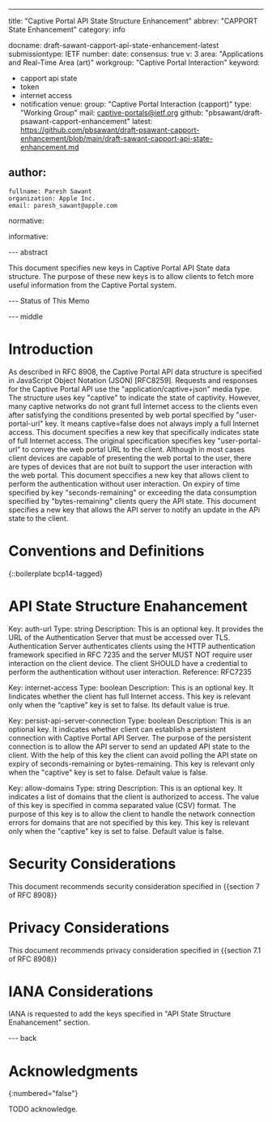 ---
title: "Captive Portal API State Structure Enhancement"
abbrev: "CAPPORT State Enhancement"
category: info

docname: draft-sawant-capport-api-state-enhancement-latest
submissiontype: IETF
number:
date:
consensus: true
v: 3
area: "Applications and Real-Time Area (art)"
workgroup: "Captive Portal Interaction"
keyword:
 - capport api state
 - token
 - internet access
 - notification
venue:
  group: "Captive Portal Interaction (capport)"
  type: "Working Group"
  mail: captive-portals@ietf.org
  github: "pbsawant/draft-psawant-capport-enhancement"
  latest: https://github.com/pbsawant/draft-psawant-capport-enhancement/blob/main/draft-sawant-capport-api-state-enhancement.md

author:
 -
    fullname: Paresh Sawant
    organization: Apple Inc.
    email: paresh_sawant@apple.com

normative:

informative:


--- abstract

This document specifies new keys in Captive Portal API State data structure. The purpose of these new keys is to allow clients to fetch more useful information from the Captive Portal system.

--- Status of This Memo


--- middle

# Introduction

As described in RFC 8908, the Captive Portal API data structure is specified in JavaScript Object Notation (JSON) [RFC8259]. Requests and responses for the Captive Portal API use the "application/captive+json" media type.
The structure uses key "captive" to indicate the state of captivity. However, many captive networks do not grant full Internet access to the clients even after satisfying the conditions presented by web portal specified by "user-portal-url" key. It means captive=false does not always imply a full Internet access. This document specifies a new key that specifically indicates state of full Internet access.
The original specification specifies key "user-portal-url" to convey the web portal URL to the client. Although in most cases client devices are capable of presenting the web portal to the user, there are types of devices that are not built to support the user interaction with the web portal. This document speccifies a new key that allows client to perform the authentication without user interaction.
On expiry of time specified by key "seconds-remaining" or exceeding the data consumption specified by "bytes-remaining" clients query the API state. This document specifies a new key that allows the API server to notify an update in the APi state to the client.  

# Conventions and Definitions

{::boilerplate bcp14-tagged}

# API State Structure Enahancement

Key: auth-url
Type: string
Description: This is an optional key. It provides the URL of the Authentication Server that must be accessed over TLS. Authentication Server authenticates clients using the HTTP authentication framework specified in RFC 7235 and the server MUST NOT require user interaction on the client device. The client SHOULD have a credential to perform the authentication without user interaction. 
Reference: RFC7235

Key: internet-access
Type: boolean
Description: This is an optional key. It Iindicates whether the client has full Internet access.  This key is relevant only when the “captive” key is set to false. Its default value is true.

Key: persist-api-server-connection
Type: boolean
Description: This is an optional key. It indicates whether client can establish a persistent connection with Captive Portal API Server. The purpose of the persistent connection is to allow the API server to send an updated API state to the client. With the help of this key the client can avoid polling the API state on expiry of seconds-remaining or bytes-remaining. This key is relevant only when the "captive" key is set to false. Default value is false.

Key: allow-domains
Type: string
Description: This is an optional key. It indicates a list of domains that the client is authorized to access. The value of this key is specified in comma separated value (CSV) format. The purpose of this key is to allow the client to handle the network connection errors for domains that are not specified by this key. This key is relevant only when the "captive" key is set to false. Default value is false.


# Security Considerations

This document recommends security consideration specified in {{section 7 of RFC 8908}}

# Privacy Considerations

This document recommends privacy consideration specified in {{section 7.1 of RFC 8908}}


# IANA Considerations

IANA is requested to add the keys specified in "API State Structure Enahancement" section.


--- back

# Acknowledgments
{:numbered="false"}

TODO acknowledge.
